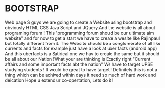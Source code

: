 # BOOTSTRAP
Web page
S guys we are going to create a Website using bootstrap and obviously HTML CSS Java Script and JQuery.And the website is all about programing forum ! This "programming forum should be our ultimate aim website" and for now to get a start we have to create a wesite like Rajinpaul but totally different from it.
The Website should be a conglomerate of all like currents and facts for example just have a look at uber facts (android app)
And this uberfacts is a Satirical one we hav to create the same but it should be all about our Nation !What your are thinking is  Exactly right "Current affairs and some important facts abt the nation"
We have to target UPSE studying students ! It would be great to have target ! 
Definitely this is not a thing which can be achived within days it need so much of hard work and deication Hope u extend ur co-opertation,
Lets do it !
